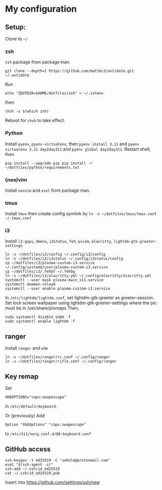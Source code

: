 # My configuration


## Setup:

Clone to `~/`

### zsh

`zsh` package from package man.

`git clone --depth=1 https://github.com/mattmc3/antidote.git ~/.antidote`

Run

`echo "ZDOTDIR=$HOME/dotfiles/zsh" > ~/.zshenv`

then 

`chsh -s $(which zsh)`

Reboot for `chsh` to take effect.

### Python
Install `pyenv`, `pyenv-virtualenv`, then `pyenv install 3.11` and `pyenv virtualenv 3.11 day2day311` and `pyenv global day2day311`.
Restart shell, then
```
pip install --upgrade pip pip install -r ~/dotfiles/python/requirements.txt
```

### (neo)vim
Install `neovim` and `xsel` from package man.

### tmux
Install `tmux` then create config symlink by `ln -s ~/dotfiles/tmux/tmux.conf ~/.tmux.conf`

### i3
Install `i3-gaps`, `dmenu`, `i3status`, `feh`, `picom`, `alacritty`, `lightdm-gtk-greeter-settings`
```
ln -s ~/dotfiles/i3/config ~/.config/i3/config
ln -s ~/dotfiles/i3/i3status ~/.config/i3status/config
cp ~/dotfiles/i3/plasma-custom-i3.service ~/.config/systemd/user/plasma-custom-i3.service
cp ~/dotfiles/i3/.fehbf ~/.fehbg
ln -s ~/dotfiles/i3/alacritty.yml ~/.config/alacritty/alacritty.yml
systemctl --user mask plasma-kwin_x11.service
systemctl daemon-reload
systemctl --user enable plasma-custom-i3.service
```
In `/etc/lightdm/lightdm.conf`, set lightdm-gtk-greeter as greeter-session.
Set lock screen wallpaper using lightdm-gtk-greeter-settings where the pic must be in /usr/share/pixmaps
Then,
```
sudo systemctl disable sddm -f
sudo systemctl enable lightdm -f
```

## ranger
Install `ranger` and `w3m`
```
ln -s ~/dotfiles/ranger/rc.conf ~/.config/ranger
ln -s ~/dotfiles/ranger/rifle.conf ~/.config/ranger
```

## Key remap
Set
```
XKBOPTIONS="caps:swapescape"
```
in `/etc/default/keyboard`.

Or (previously)
Add 
```
Option "XkbOptions" "caps:swapescape"
```
to  `/etc/X11/xorg.conf.d/00-keyboard.conf`

## GitHub access

```
ssh-keygen -t ed25519 -C "swholm@protonmail.com"
eval "$(ssh-agent -s)"
ssh-add ~/.ssh/id_ed25519
cat ~/.ssh/id_ed25519.pub
```
Insert into https://github.com/settings/ssh/new 
